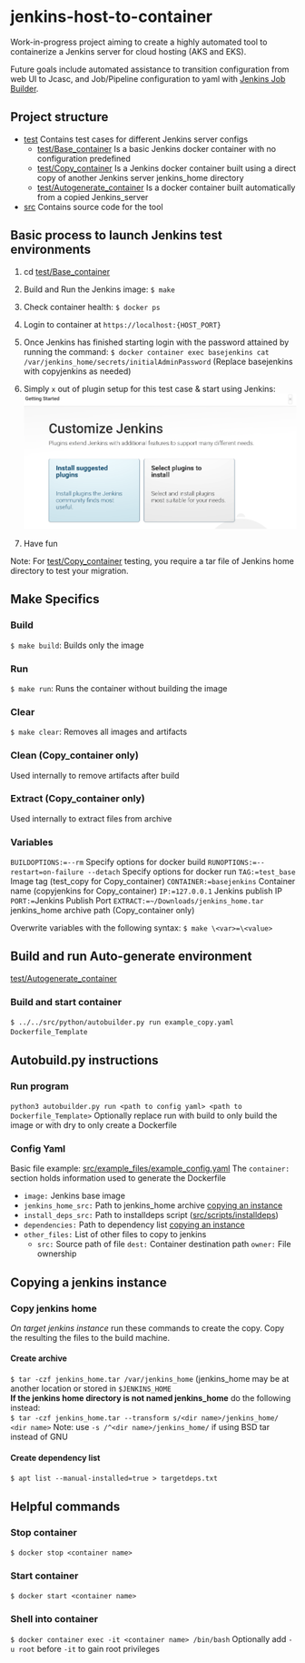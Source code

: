 
# jenkins-host-to-container
Work-in-progress project aiming to create a highly automated tool to containerize a Jenkins server for cloud hosting (AKS and EKS).

Future goals include automated assistance to transition configuration from web UI to Jcasc, and Job/Pipeline configuration to yaml with [Jenkins Job Builder](https://jenkins-job-builder.readthedocs.io/en/latest/).

## Project structure

* [test](test) Contains test cases for different Jenkins server configs
  * [test/Base_container](test/Base_container)  Is a basic Jenkins docker container with no configuration predefined
  * [test/Copy_container](test/Copy_container)  Is a Jenkins docker container built using a direct copy of another Jenkins server jenkins_home directory
  * [test/Autogenerate_container](test/AUtogenerate_container) Is a docker container built automatically from a copied Jenkins_server
* [src](src) Contains source code for the tool

## Basic process to launch Jenkins test environments


1. cd [test/Base_container](test/Base_container)

2. Build and Run the Jenkins image:
`$ make`

3. Check container health:
`$ docker ps`

4. Login to container at `https://localhost:{HOST_PORT}`

5. Once Jenkins has finished starting login with the password attained by running the command:
`$ docker container exec basejenkins cat /var/jenkins_home/secrets/initialAdminPassword` (Replace basejenkins with copyjenkins as needed)

6. Simply `x` out of plugin setup for this test case & start using Jenkins:
   ![alt text](docs/customize_jenkins.png "Customize jenkins Plugins")
7. Have fun

Note: For [test/Copy_container](test/Copy_container) testing, you require a tar file of Jenkins home directory to test your migration.

## Make Specifics

### Build
`$ make build`: Builds only the image

### Run 
`$ make run`: Runs the container without building the image

### Clear
`$ make clear`: Removes all images and artifacts

### Clean (Copy_container only)
Used internally to remove artifacts after build

### Extract (Copy_container only)
Used internally to extract files from archive

### Variables
`BUILDOPTIONS:=--rm` Specify options for docker build
`RUNOPTIONS:=--restart=on-failure --detach` Specify options for docker run
`TAG:=test_base` Image tag (test_copy for Copy_container)
`CONTAINER:=basejenkins` Container name (copyjenkins for Copy_container)
`IP:=127.0.0.1` Jenkins publish IP
`PORT:=`Jenkins Publish Port
`EXTRACT:=~/Downloads/jenkins_home.tar` jenkins_home archive path (Copy_container only)

Overwrite variables with the following syntax: `$ make \<var>=\<value>`

##  Build and run Auto-generate environment
[test/Autogenerate_container](test/Autogenerate) 
### Build and start container
`$ ../../src/python/autobuilder.py run example_copy.yaml Dockerfile_Template`

## Autobuild.py instructions
### Run program
`python3 autobuilder.py run <path to config yaml> <path to Dockerfile_Template>`
Optionally replace run with build to only build the image or with dry to only create a Dockerfile
### Config Yaml
Basic file example: [src/example_files/example_config.yaml](src/example_files/example_config.yaml)
The `container:` section holds information used to generate the Dockerfile
* `image:`  Jenkins base image
* `jenkins_home_src:` Path to jenkins_home archive [copying an instance](#copying-a-jenkins-instance)
* `install_deps_src:` Path to installdeps script ([src/scripts/installdeps](src/scripts/installdeps))
* `dependencies:` Path to dependency list [copying an instance](#copying-a-jenkins-instance)
* `other_files:` List of other files to copy to jenkins
	* `src:` Source path of file
	   `dest:` Container destination path
	   `owner:` File ownership
## Copying a jenkins instance
### Copy jenkins home
*On target jenkins instance* run these commands to create the copy. Copy the resulting the files to the build machine.
#### Create archive
`$ tar -czf jenkins_home.tar /var/jenkins_home` (jenkins_home may be at another location or stored in `$JENKINS_HOME`  
**If the jenkins home directory is not named jenkins_home** do the following instead:  
`$ tar -czf jenkins_home.tar --transform s/<dir name>/jenkins_home/ <dir name>` Note: use `-s /^<dir name>/jenkins_home/` if using BSD tar instead of GNU
#### Create dependency list
`$ apt list --manual-installed=true > targetdeps.txt`

## Helpful commands

### Stop container
`$ docker stop <container name>`

### Start container
`$ docker start <container name>`

### Shell into container
`$ docker container exec -it <container name> /bin/bash`
Optionally add `-u root` before `-it` to gain root privileges
